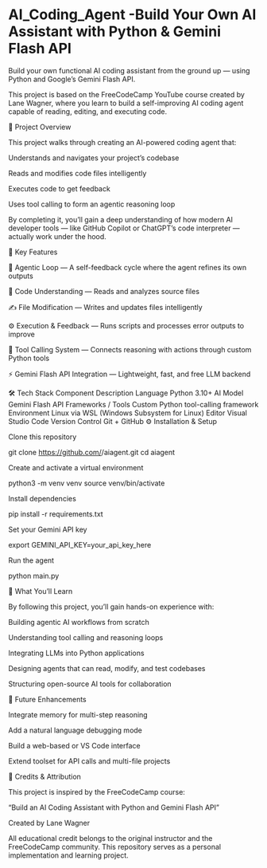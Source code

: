 # AI_Coding_Agent -Build Your Own AI Assistant with Python & Gemini Flash API

Build your own functional AI coding assistant from the ground up — using Python and Google’s Gemini Flash API.

This project is based on the FreeCodeCamp YouTube course
 created by Lane Wagner, where you learn to build a self-improving AI coding agent capable of reading, editing, and executing code.

🚀 Project Overview

This project walks through creating an AI-powered coding agent that:

Understands and navigates your project’s codebase

Reads and modifies code files intelligently

Executes code to get feedback

Uses tool calling to form an agentic reasoning loop

By completing it, you’ll gain a deep understanding of how modern AI developer tools — like GitHub Copilot or ChatGPT’s code interpreter — actually work under the hood.

🧩 Key Features

🤖 Agentic Loop — A self-feedback cycle where the agent refines its own outputs

🧠 Code Understanding — Reads and analyzes source files

✍️ File Modification — Writes and updates files intelligently

⚙️ Execution & Feedback — Runs scripts and processes error outputs to improve

🔗 Tool Calling System — Connects reasoning with actions through custom Python tools

⚡ Gemini Flash API Integration — Lightweight, fast, and free LLM backend

🛠️ Tech Stack
Component	Description
Language	Python 3.10+
AI Model	Gemini Flash API
Frameworks / Tools	Custom Python tool-calling framework
Environment	Linux via WSL (Windows Subsystem for Linux)
Editor	Visual Studio Code
Version Control	Git + GitHub
⚙️ Installation & Setup

Clone this repository

git clone https://github.com/<Hanan20>/aiagent.git
cd aiagent


Create and activate a virtual environment

python3 -m venv venv
source venv/bin/activate


Install dependencies

pip install -r requirements.txt


Set your Gemini API key

export GEMINI_API_KEY=your_api_key_here


Run the agent

python main.py

📘 What You’ll Learn

By following this project, you’ll gain hands-on experience with:

Building agentic AI workflows from scratch

Understanding tool calling and reasoning loops

Integrating LLMs into Python applications

Designing agents that can read, modify, and test codebases

Structuring open-source AI tools for collaboration

🌱 Future Enhancements

Integrate memory for multi-step reasoning

Add a natural language debugging mode

Build a web-based or VS Code interface

Extend toolset for API calls and multi-file projects

🙏 Credits & Attribution

This project is inspired by the FreeCodeCamp course:

“Build an AI Coding Assistant with Python and Gemini Flash API”

Created by Lane Wagner

All educational credit belongs to the original instructor and the FreeCodeCamp community.
This repository serves as a personal implementation and learning project.
